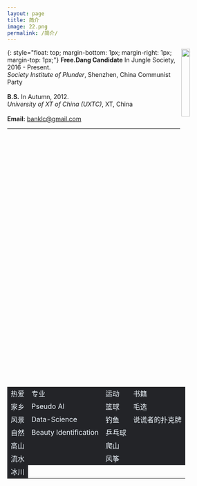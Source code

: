 ```yaml
---
layout: page
title: 简介
image: 22.png
permalink: /简介/
---
```


<img src="https://s3.ax1x.com/2020/12/23/rsXKYD.jpg" align="right" width="20%">{: style="float: top; margin-bottom: 1px; margin-right: 1px; margin-top: 1px;"}
**Free.Dang Candidate** In Jungle Society, 2016 - Present.<br>
*Society Institute of Plunder*, Shenzhen, China Communist Party <br><br>
**B.S.** In Autumn,  2012. <br>
*University of XT of China (UXTC)*, XT, China <br><br>
**Email:** banklc@gmail.com
  
---

<div>
<table frame=void border=0 align=center style="color:aliceblue;">
    <tr><td bgcolor="#232428" style="border:none; font-size:16px;">热爱</td><td bgcolor="#232428" style="border:none; font-size:16px;">专业</td><td bgcolor="#232428" style="border:none; font-size:16px;">运动</td><td bgcolor="#232428" style="border:none; font-size:16px;">书籍</td></tr>
    <tr><td bgcolor="#232428" style="border:none; font-size:16px;">家乡</td><td bgcolor="#232428" style="border:none; font-size:16px;">Pseudo AI</td><td bgcolor="#232428" style="border:none; font-size:16px;">篮球</td><td bgcolor="#232428" style="border:none; font-size:16px;">毛选</td></tr>
    <tr><td bgcolor="#232428" style="border:none; font-size:16px;">风景</td><td bgcolor="#232428" style="border:none; font-size:16px;">Data-Science</td><td bgcolor="#232428" style="border:none; font-size:16px;">钓鱼</td><td bgcolor="#232428" style="border:none; font-size:16px;">说谎者的扑克牌</td></tr>
    <tr><td bgcolor="#232428" style="border:none; font-size:16px;">自然</td><td bgcolor="#232428" style="border:none; font-size:16px;">Beauty Identification</td><td bgcolor="#232428" style="border:none; font-size:16px;">乒乓球</td><td bgcolor="#232428" style="border:none; font-size:16px;"> </td></tr>
    <tr><td bgcolor="#232428" style="border:none; font-size:16px;">高山</td><td bgcolor="#232428" style="border:none; font-size:16px;"> </td><td bgcolor="#232428" style="border:none; font-size:16px;">爬山</td><td bgcolor="#232428" style="border:none; font-size:16px;"> </td></tr>
    <tr><td bgcolor="#232428" style="border:none; font-size:16px;">流水</td><td bgcolor="#232428" style="border:none; font-size:16px;"> </td><td bgcolor="#232428" style="border:none; font-size:16px;">风筝</td><td bgcolor="#232428" style="border:none; font-size:16px;"> </td></tr>
    <tr><td bgcolor="#232428" style="border:none; font-size:16px;">冰川</td></tr> 
</table>
</div>
